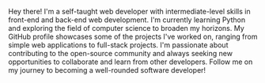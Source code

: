 Hey there! I'm a self-taught web developer with intermediate-level skills in front-end and back-end web development. I'm currently learning Python and exploring the field of computer science to broaden my horizons. My GitHub profile showcases some of the projects I've worked on, ranging from simple web applications to full-stack projects. I'm passionate about contributing to the open-source community and always seeking new opportunities to collaborate and learn from other developers. Follow me on my journey to becoming a well-rounded software developer!
